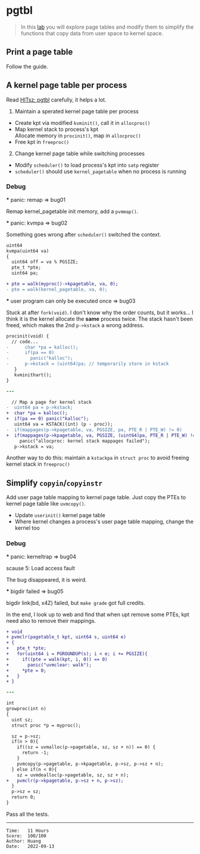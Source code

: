 # pgtbl

> In this [lab](https://pdos.csail.mit.edu/6.S081/2020/labs/pgtbl.html) you will
> explore page tables and modify them to simplify the functions that copy data
> from user space to kernel space.

## Print a page table

Follow the guide.

## A kernel page table per process

Read [HITsz: pgtbl](https://hitsz-lab.gitee.io/os-labs-2021/lab4/part1/)
carefully, it helps a lot.

1. Maintain a sperated kernel page table per process
  * Create kpt via modified `kvminit()`, call it in `allocproc()`
  * Map kernel stack to process's kpt<br/>
    Allocate memory in `procinit()`, map in `allocproc()`
  * Free kpt in `freeproc()`
2. Change kernel page table while switching processes
  * Modify `scheduler()` to load process's kpt into `satp` register
  * `scheduler()` should use `kernel_pagetable` when no process is running

### Debug

<b>*</b> panic: remap => bug01

Remap kernel_pagetable init memory, add a `pvmmap()`.

<b>*</b> panic: kvmpa => bug02

Something goes wrong after `scheduler()` switched the context.

```diff
uint64
kvmpa(uint64 va)
{
  uint64 off = va % PGSIZE;
  pte_t *pte;
  uint64 pa;

+ pte = walk(myproc()->kpagetable, va, 0);
- pte = walk(kernel_pagetable, va, 0);
```

<b>*</b> user program can only be executed once => bug03

Stuck at after `fork(void)`. I don't know why the order counts, but it works...
I think it is the kernel allocate the **same** process twice. The stack hasn't
been freed, which makes the 2nd `p->kstack` a wrong address.

```diff
procinit(void) {
  // code...
-      char *pa = kalloc();
-      if(pa == 0)
-        panic("kalloc");
-      p->kstack = (uint64)pa; // temporarily store in kstack
   }
   kvminithart();
}

---

  // Map a page for kernel stack
-  uint64 pa = p->kstack;
+  char *pa = kalloc();
+  if(pa == 0) panic("kalloc");
   uint64 va = KSTACK((int) (p - proc));
-  if(mappages(p->kpagetable, va, PGSIZE, pa, PTE_R | PTE_W) != 0)
+  if(mappages(p->kpagetable, va, PGSIZE, (uint64)pa, PTE_R | PTE_W) != 0)
     panic("allocproc: kernel stack mappages failed");
   p->kstack = va;
```

Another way to do this: maintain a `kstackpa` in `struct proc` to avoid freeing
kernel stack in `freeproc()`

## Simplify `copyin`/`copyinstr`

Add user page table mapping to kernel page table. Just copy the PTEs to kernel
page table like `uvmcopy()`.

* Update `userinit()` kernel page table
* Where kernel changes a process's user page table mapping, change the kernel too

### Debug

<b>*</b> panic: kerneltrap => bug04

scause 5: Load access fault

The bug disappeared, it is weird.

<b>*</b> bigdir failed => bug05

bigdir link(bd, x4Z) failed, but `make grade` got full credits.

In the end, I look up to web and find that when upt remove some PTEs, kpt need
also to remove their mappings.

```diff
+ void
+ pvmclr(pagetable_t kpt, uint64 s, uint64 e)
+ {
+   pte_t *pte;
+   for(uint64 i = PGROUNDUP(s); i < e; i += PGSIZE){
+     if((pte = walk(kpt, i, 0)) == 0)
+       panic("uvmclear: walk");
+     *pte = 0;
+   }
+ }

---

int
growproc(int n)
{
  uint sz;
  struct proc *p = myproc();

  sz = p->sz;
  if(n > 0){
    if((sz = uvmalloc(p->pagetable, sz, sz + n)) == 0) {
      return -1;
    }
    pvmcopy(p->pagetable, p->kpagetable, p->sz, p->sz + n);
  } else if(n < 0){
    sz = uvmdealloc(p->pagetable, sz, sz + n);
+   pvmclr(p->kpagetable, p->sz + n, p->sz);
  }
  p->sz = sz;
  return 0;
}
```

Pass all the tests.

---

```
Time:   11 Hours
Score:  100/100
Author: Huang
Date:   2022-09-13
```

